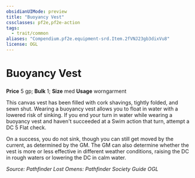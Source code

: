 ```yaml
---
obsidianUIMode: preview
title: "Buoyancy Vest"
cssclasses: pf2e,pf2e-action
tags:
  - trait/common
aliases: "Compendium.pf2e.equipment-srd.Item.2fVNJ23gb3dixVu8"
license: OGL
---
```

# Buoyancy Vest

### 


**Price** 5 gp; 
**Bulk** 1; **Size** med
**Usage** worngarment

This canvas vest has been filled with cork shavings, tightly folded, and sewn shut. Wearing a buoyancy vest allows you to float in water with a lowered risk of sinking. If you end your turn in water while wearing a buoyancy vest and haven't succeeded at a Swim action that turn, attempt a DC 5 Flat check.

On a success, you do not sink, though you can still get moved by the current, as determined by the GM. The GM can also determine whether the vest is more or less effective in different weather conditions, raising the DC in rough waters or lowering the DC in calm water.

*Source: Pathfinder Lost Omens: Pathfinder Society Guide*
*OGL*